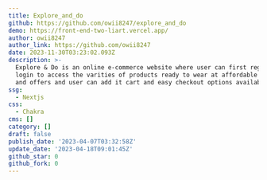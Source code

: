 ```yaml
---
title: Explore_and_do
github: https://github.com/owii8247/explore_and_do
demo: https://front-end-two-liart.vercel.app/
author: owii8247
author_link: https://github.com/owii8247
date: 2023-11-30T03:23:02.093Z
description: >-
  Explore & Do is an online e-commerce website where user can first register and
  login to access the varities of products ready to wear at affordable prices
  and offers and user can add it cart and easy checkout options available.
ssg:
  - Nextjs
css:
  - Chakra
cms: []
category: []
draft: false
publish_date: '2023-04-07T03:32:58Z'
update_date: '2023-04-18T09:01:45Z'
github_star: 0
github_fork: 0
---
```

